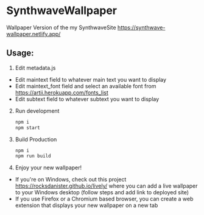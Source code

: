 # SynthwaveWallpaper
Wallpaper Version of the my SynthwaveSite https://synthwave-wallpaper.netlify.app/

## Usage:
1. Edit metadata.js
  * Edit maintext field to whatever main text you want to display
  * Edit maintext_font field and select an available font from https://artii.herokuapp.com/fonts_list
  * Edit subtext field to whatever subtext you want to display

2. Run development
   ```bash
   npm i
   npm start
   ```

3. Build Production
   ```bash
   npm i 
   npm run build
   ```

4. Enjoy your new wallpaper!
  * If you're on Windows, check out this project https://rocksdanister.github.io/lively/ where you can add a live wallpaper to your Windows desktop (follow steps and add link to deployed site)
  * If you use Firefox or a Chromium based browser, you can create a web extension that displays your new wallpaper on a new tab